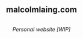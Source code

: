 <h2 align="center">malcolmlaing.com</h2>
<p align="center">
  <a href="https://travis-ci.com/montezume/malcolmlaing.com"><img src="https://travis-ci.com/montezume/malcolmlaing.com.svg?branch=master" alt="" /></a>
</p>
<p align="center">
  <i>Personal website [WIP]</i>
</p>
